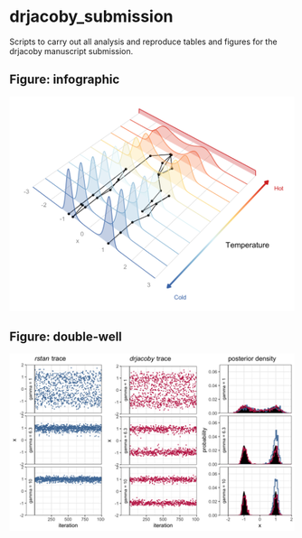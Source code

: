 
# drjacoby_submission

Scripts to carry out all analysis and reproduce tables and figures for the drjacoby manuscript submission.

## Figure: infographic

![infographic](https://raw.githubusercontent.com/mrc-ide/drjacoby_submission/main/Figure_infographic/infographic_coupling.png)

## Figure: double-well

![double well](https://raw.githubusercontent.com/mrc-ide/drjacoby_submission/main/Figure_double_well/double_well.png)



